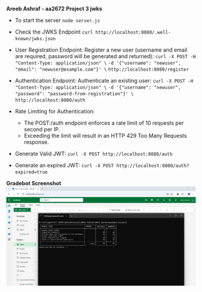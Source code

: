 **Areeb Ashraf - aa2672**
**Project 3 jwks**

- To start the server `node server.js`

- Check the JWKS Endpoint
`curl http://localhost:8080/.well-known/jwks.json`

- User Registration Endpoint: Register a new user (username and email are required, password will be generated and returned):
`curl -X POST -H "Content-Type: application/json" \`
`-d '{"username": "newuser", "email": "newuser@example.com"}' \`
`http://localhost:8080/register`

- Authentication Endpoint: Authenticate an existing user:
`curl -X POST -H "Content-Type: application/json" \`
`-d '{"username": "newuser", "password": "password-from-registration"}' \`
`http://localhost:8080/auth`

- Rate Limiting for Authentication:
    - The POST:/auth endpoint enforces a rate limit of 10 requests per second per IP.
    - Exceeding the limit will result in an HTTP 429 Too Many Requests response.

- Generate Valid JWT:
`curl -X POST http://localhost:8080/auth`

- Generate an expired JWT:
`curl -X POST http://localhost:8080/auth?expired=true`

**Gradebot Screenshot**
![screenshot](Screenshot-project3-gradebot.png)